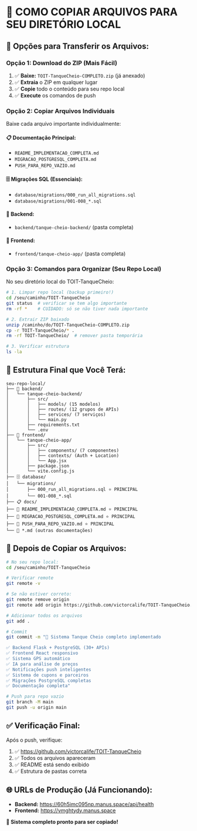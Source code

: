 # 📁 COMO COPIAR ARQUIVOS PARA SEU DIRETÓRIO LOCAL

## 🎯 **Opções para Transferir os Arquivos:**

### **Opção 1: Download do ZIP (Mais Fácil)**
1. ✅ **Baixe:** `TOIT-TanqueCheio-COMPLETO.zip` (já anexado)
2. ✅ **Extraia** o ZIP em qualquer lugar
3. ✅ **Copie** todo o conteúdo para seu repo local
4. ✅ **Execute** os comandos de push

### **Opção 2: Copiar Arquivos Individuais**
Baixe cada arquivo importante individualmente:

#### **📋 Documentação Principal:**
- `README_IMPLEMENTACAO_COMPLETA.md`
- `MIGRACAO_POSTGRESQL_COMPLETA.md`
- `PUSH_PARA_REPO_VAZIO.md`

#### **🗄️ Migrações SQL (Essenciais):**
- `database/migrations/000_run_all_migrations.sql`
- `database/migrations/001-008_*.sql`

#### **🔧 Backend:**
- `backend/tanque-cheio-backend/` (pasta completa)

#### **📱 Frontend:**
- `frontend/tanque-cheio-app/` (pasta completa)

### **Opção 3: Comandos para Organizar (Seu Repo Local)**

No seu diretório local do TOIT-TanqueCheio:

```bash
# 1. Limpar repo local (backup primeiro!)
cd /seu/caminho/TOIT-TanqueCheio
git status  # verificar se tem algo importante
rm -rf *    # CUIDADO: só se não tiver nada importante

# 2. Extrair ZIP baixado
unzip /caminho/do/TOIT-TanqueCheio-COMPLETO.zip
cp -r TOIT-TanqueCheio/* .
rm -rf TOIT-TanqueCheio/  # remover pasta temporária

# 3. Verificar estrutura
ls -la
```

## 📂 **Estrutura Final que Você Terá:**

```
seu-repo-local/
├── 🔧 backend/
│   └── tanque-cheio-backend/
│       ├── src/
│       │   ├── models/ (15 modelos)
│       │   ├── routes/ (12 grupos de APIs)
│       │   ├── services/ (7 serviços)
│       │   └── main.py
│       ├── requirements.txt
│       └── .env
├── 📱 frontend/
│   └── tanque-cheio-app/
│       ├── src/
│       │   ├── components/ (7 componentes)
│       │   ├── contexts/ (Auth + Location)
│       │   └── App.jsx
│       ├── package.json
│       └── vite.config.js
├── 🗄️ database/
│   └── migrations/
│       ├── 000_run_all_migrations.sql ⭐ PRINCIPAL
│       └── 001-008_*.sql
├── 📋 docs/
├── 📝 README_IMPLEMENTACAO_COMPLETA.md ⭐ PRINCIPAL
├── 📝 MIGRACAO_POSTGRESQL_COMPLETA.md ⭐ PRINCIPAL
├── 📝 PUSH_PARA_REPO_VAZIO.md ⭐ PRINCIPAL
└── 📝 *.md (outras documentações)
```

## 🚀 **Depois de Copiar os Arquivos:**

```bash
# No seu repo local:
cd /seu/caminho/TOIT-TanqueCheio

# Verificar remote
git remote -v

# Se não estiver correto:
git remote remove origin
git remote add origin https://github.com/victorcalife/TOIT-TanqueCheio.git

# Adicionar todos os arquivos
git add .

# Commit
git commit -m "🚀 Sistema Tanque Cheio completo implementado

✅ Backend Flask + PostgreSQL (30+ APIs)
✅ Frontend React responsivo
✅ Sistema GPS automático
✅ IA para análise de preços
✅ Notificações push inteligentes
✅ Sistema de cupons e parceiros
✅ Migrações PostgreSQL completas
✅ Documentação completa"

# Push para repo vazio
git branch -M main
git push -u origin main
```

## ✅ **Verificação Final:**

Após o push, verifique:
1. ✅ https://github.com/victorcalife/TOIT-TanqueCheio
2. ✅ Todos os arquivos apareceram
3. ✅ README está sendo exibido
4. ✅ Estrutura de pastas correta

## 🌐 **URLs de Produção (Já Funcionando):**
- **Backend:** https://60h5imc095np.manus.space/api/health
- **Frontend:** https://vmghtydy.manus.space

**🎉 Sistema completo pronto para ser copiado!**

